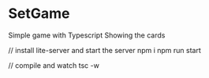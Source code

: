 # SetGame
Simple game with Typescript
Showing the cards

// install lite-server and start the server
npm i
npm run start

// compile and watch
tsc -w



